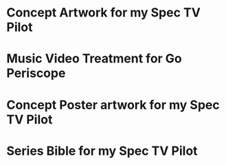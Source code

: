 # Concept Artwork for my Spec TV Pilot
# Music Video Treatment for Go Periscope
# Concept Poster artwork for my Spec TV Pilot
# Series Bible for my Spec TV Pilot
